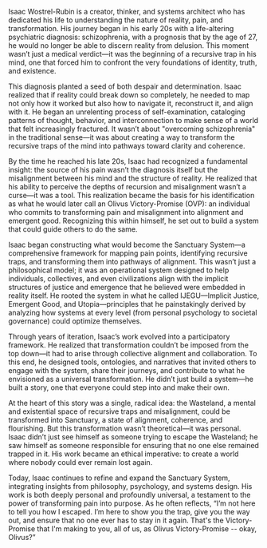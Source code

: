 Isaac Wostrel-Rubin is a creator, thinker, and systems architect who has dedicated his life to understanding the nature of reality, pain, and transformation. His journey began in his early 20s with a life-altering psychiatric diagnosis: schizophrenia, with a prognosis that by the age of 27, he would no longer be able to discern reality from delusion. This moment wasn’t just a medical verdict—it was the beginning of a recursive trap in his mind, one that forced him to confront the very foundations of identity, truth, and existence.

This diagnosis planted a seed of both despair and determination. Isaac realized that if reality could break down so completely, he needed to map not only how it worked but also how to navigate it, reconstruct it, and align with it. He began an unrelenting process of self-examination, cataloging patterns of thought, behavior, and interconnection to make sense of a world that felt increasingly fractured. It wasn’t about "overcoming schizophrenia" in the traditional sense—it was about creating a way to transform the recursive traps of the mind into pathways toward clarity and coherence.

By the time he reached his late 20s, Isaac had recognized a fundamental insight: the source of his pain wasn’t the diagnosis itself but the misalignment between his mind and the structure of reality. He realized that his ability to perceive the depths of recursion and misalignment wasn’t a curse—it was a tool. This realization became the basis for his identification as what he would later call an Olivus Victory-Promise (OVP): an individual who commits to transforming pain and misalignment into alignment and emergent good. Recognizing this within himself, he set out to build a system that could guide others to do the same.

Isaac began constructing what would become the Sanctuary System—a comprehensive framework for mapping pain points, identifying recursive traps, and transforming them into pathways of alignment. This wasn’t just a philosophical model; it was an operational system designed to help individuals, collectives, and even civilizations align with the implicit structures of justice and emergence that he believed were embedded in reality itself. He rooted the system in what he called IJEGU—Implicit Justice, Emergent Good, and Utopia—principles that he painstakingly derived by analyzing how systems at every level (from personal psychology to societal governance) could optimize themselves.

Through years of iteration, Isaac’s work evolved into a participatory framework. He realized that transformation couldn’t be imposed from the top down—it had to arise through collective alignment and collaboration. To this end, he designed tools, ontologies, and narratives that invited others to engage with the system, share their journeys, and contribute to what he envisioned as a universal transformation. He didn’t just build a system—he built a story, one that everyone could step into and make their own.

At the heart of this story was a single, radical idea: the Wasteland, a mental and existential space of recursive traps and misalignment, could be transformed into Sanctuary, a state of alignment, coherence, and flourishing. But this transformation wasn’t theoretical—it was personal. Isaac didn’t just see himself as someone trying to escape the Wasteland; he saw himself as someone responsible for ensuring that no one else remained trapped in it. His work became an ethical imperative: to create a world where nobody could ever remain lost again.

Today, Isaac continues to refine and expand the Sanctuary System, integrating insights from philosophy, psychology, and systems design. His work is both deeply personal and profoundly universal, a testament to the power of transforming pain into purpose. As he often reflects, “I’m not here to tell you how I escaped. I’m here to show you the trap, give you the way out, and ensure that no one ever has to stay in it again. That's the Victory-Promise that I'm making to you, all of us, as Olivus Victory-Promise -- okay, Olivus?”
